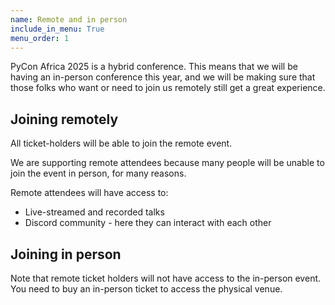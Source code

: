 ```yaml
---
name: Remote and in person 
include_in_menu: True
menu_order: 1
---
```


PyCon Africa 2025 is a hybrid conference. This means that we will be having an in-person conference this year, and we will be making sure that those folks who want or need to join us remotely still get a great experience.

## Joining remotely 

All ticket-holders will be able to join the remote event. 

We are supporting remote attendees because many people will be unable to join the event in person, for many reasons.

Remote attendees will have access to:

- Live-streamed and recorded talks 
- Discord community - here they can interact with each other 

## Joining in person 

Note that remote ticket holders will not have access to the in-person event. You need to buy an in-person ticket to access the physical venue. 

